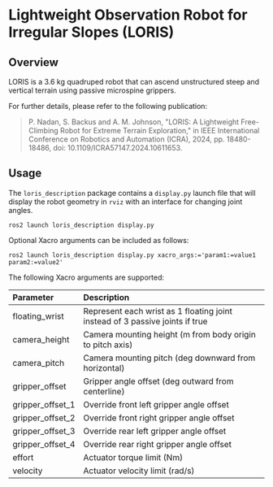 # Lightweight Observation Robot for Irregular Slopes (LORIS)

## Overview

LORIS is a 3.6 kg quadruped robot that can ascend unstructured steep and vertical terrain using passive microspine grippers.

For further details, please refer to the following publication:

> P. Nadan, S. Backus and A. M. Johnson, "LORIS: A Lightweight Free-Climbing Robot for Extreme Terrain Exploration," in IEEE International Conference on Robotics and Automation (ICRA), 2024, pp. 18480-18486, doi: 10.1109/ICRA57147.2024.10611653.

## Usage

The `loris_description` package contains a `display.py` launch file that will display the robot geometry in `rviz` with an interface for changing joint angles.

```
ros2 launch loris_description display.py
```

Optional Xacro arguments can be included as follows:

```
ros2 launch loris_description display.py xacro_args:='param1:=value1 param2:=value2'
```

The following Xacro arguments are supported:

| Parameter        | Description                                                                  |
| :--------------- | :--------------------------------------------------------------------------- |
| floating_wrist   | Represent each wrist as 1 floating joint instead of 3 passive joints if true |
| camera_height    | Camera mounting height (m from body origin to pitch axis)                    |
| camera_pitch     | Camera mounting pitch (deg downward from horizontal)                         |
| gripper_offset   | Gripper angle offset (deg outward from centerline)                           |
| gripper_offset_1 | Override front left gripper angle offset                                     |
| gripper_offset_2 | Override front right gripper angle offset                                    |
| gripper_offset_3 | Override rear left gripper angle offset                                      |
| gripper_offset_4 | Override rear right gripper angle offset                                     |
| effort           | Actuator torque limit (Nm)                                                   |
| velocity         | Actuator velocity limit (rad/s)                                              |